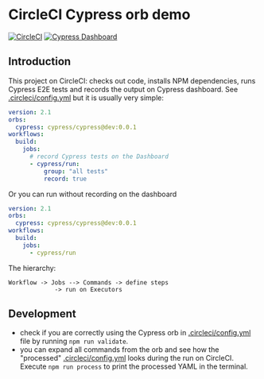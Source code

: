 # CircleCI Cypress orb demo

[![CircleCI](https://circleci.com/gh/cypress-io/cypress-example-circleci-orb.svg?style=svg&circle-token=35ff1103f3c44a79246edd491b0d92169e84976a)](https://circleci.com/gh/cypress-io/cypress-example-circleci-orb) [![Cypress Dashboard](https://img.shields.io/badge/cypress-dashboard-brightgreen.svg)](https://dashboard.cypress.io/#/projects/j35334/runs)


## Introduction

This project on CircleCI: checks out code, installs NPM dependencies, runs Cypress E2E tests and records the output on Cypress dashboard. See [.circleci/config.yml](.circleci/config.yml) but it is usually very simple:

```yaml
version: 2.1
orbs:
  cypress: cypress/cypress@dev:0.0.1
workflows:
  build:
    jobs:
      # record Cypress tests on the Dashboard
      - cypress/run:
          group: "all tests"
          record: true
```

Or you can run without recording on the dashboard

```yaml
version: 2.1
orbs:
  cypress: cypress/cypress@dev:0.0.1
workflows:
  build:
    jobs:
      - cypress/run
```

The hierarchy:

```
Workflow -> Jobs --> Commands -> define steps
             -> run on Executors
```

## Development

- check if you are correctly using the Cypress orb in [.circleci/config.yml](.circleci/config.yml) file by running `npm run validate`.
- you can expand all commands from the orb and see how the "processed" [.circleci/config.yml](.circleci/config.yml) looks during the run on CircleCI. Execute `npm run process` to print the processed YAML in the terminal.
